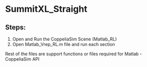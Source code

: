 # SummitXL_Straight

## Steps:

1) Open and Run the CoppeliaSim Scene (Matlab_RL)
2) Open Matlab_Vrep_RL.m file and run each section

Rest of the files are support functions or files required for Matlab - CoppeliaSim API
